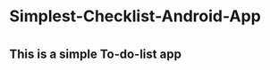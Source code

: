 <!DOCTYPE html>
<html>
<head>
  <h1>Simplest-Checklist-Android-App<h1>
  <h2>This is a simple To-do-list app</h2>
</head>
<body>
</body>
</html>
